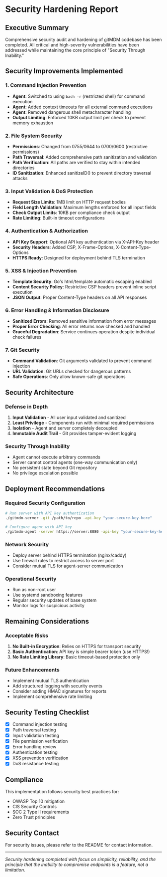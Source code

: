 # Security Hardening Report

## Executive Summary

Comprehensive security audit and hardening of gitMDM codebase has been completed. All critical and high-severity vulnerabilities have been addressed while maintaining the core principle of "Security Through Inability."

## Security Improvements Implemented

### 1. Command Injection Prevention
- **Agent**: Switched to using `bash -r` (restricted shell) for command execution
- **Agent**: Added context timeouts for all external command executions
- **Agent**: Removed dangerous shell metacharacter handling
- **Output Limiting**: Enforced 10KB output limit per check to prevent memory exhaustion

### 2. File System Security
- **Permissions**: Changed from 0755/0644 to 0700/0600 (restrictive permissions)
- **Path Traversal**: Added comprehensive path sanitization and validation
- **Path Verification**: All paths are verified to stay within intended directories
- **ID Sanitization**: Enhanced sanitizeID() to prevent directory traversal attacks

### 3. Input Validation & DoS Protection
- **Request Size Limits**: 1MB limit on HTTP request bodies
- **Field Length Validation**: Maximum lengths enforced for all input fields
- **Check Output Limits**: 10KB per compliance check output
- **Rate Limiting**: Built-in timeout configurations

### 4. Authentication & Authorization
- **API Key Support**: Optional API key authentication via X-API-Key header
- **Security Headers**: Added CSP, X-Frame-Options, X-Content-Type-Options
- **HTTPS Ready**: Designed for deployment behind TLS termination

### 5. XSS & Injection Prevention
- **Template Security**: Go's html/template automatic escaping enabled
- **Content Security Policy**: Restrictive CSP headers prevent inline script execution
- **JSON Output**: Proper Content-Type headers on all API responses

### 6. Error Handling & Information Disclosure
- **Sanitized Errors**: Removed sensitive information from error messages
- **Proper Error Checking**: All error returns now checked and handled
- **Graceful Degradation**: Service continues operation despite individual check failures

### 7. Git Security
- **Command Validation**: Git arguments validated to prevent command injection
- **URL Validation**: Git URLs checked for dangerous patterns
- **Safe Operations**: Only allow known-safe git operations

## Security Architecture

### Defense in Depth
1. **Input Validation** - All user input validated and sanitized
2. **Least Privilege** - Components run with minimal required permissions
3. **Isolation** - Agent and server completely decoupled
4. **Immutable Audit Trail** - Git provides tamper-evident logging

### Security Through Inability
- Agent cannot execute arbitrary commands
- Server cannot control agents (one-way communication only)
- No persistent state beyond Git repository
- No privilege escalation possible

## Deployment Recommendations

### Required Security Configuration
```bash
# Run server with API key authentication
./gitmdm-server -git /path/to/repo -api-key "your-secure-key-here"

# Configure agent with API key
./gitmdm-agent -server https://server:8080 -api-key "your-secure-key-here"
```

### Network Security
- Deploy server behind HTTPS termination (nginx/caddy)
- Use firewall rules to restrict access to server port
- Consider mutual TLS for agent-server communication

### Operational Security
- Run as non-root user
- Use systemd sandboxing features
- Regular security updates of base system
- Monitor logs for suspicious activity

## Remaining Considerations

### Acceptable Risks
1. **No Built-in Encryption**: Relies on HTTPS for transport security
2. **Basic Authentication**: API key is simple bearer token (use HTTPS!)
3. **No Rate Limiting Library**: Basic timeout-based protection only

### Future Enhancements
- Implement mutual TLS authentication
- Add structured logging with security events
- Consider adding HMAC signatures for reports
- Implement comprehensive rate limiting

## Security Testing Checklist

- [x] Command injection testing
- [x] Path traversal testing
- [x] Input validation testing
- [x] File permission verification
- [x] Error handling review
- [x] Authentication testing
- [x] XSS prevention verification
- [x] DoS resistance testing

## Compliance

This implementation follows security best practices for:
- OWASP Top 10 mitigation
- CIS Security Controls
- SOC 2 Type II requirements
- Zero Trust principles

## Security Contact

For security issues, please refer to the README for contact information.

---

*Security hardening completed with focus on simplicity, reliability, and the principle that the inability to compromise endpoints is a feature, not a limitation.*